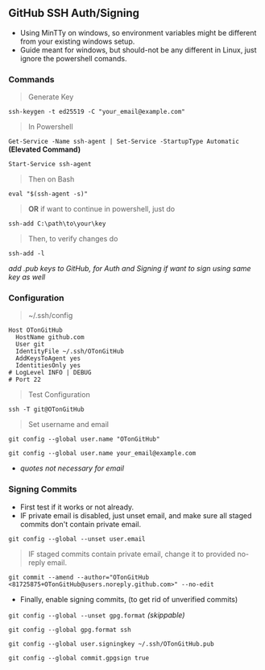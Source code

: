 ## GitHub SSH Auth/Signing

- Using MinTTy on windows, so environment variables might be different from your existing windows setup.
- Guide meant for windows, but should-not be any different in Linux, just ignore the powershell comands.

### Commands

> Generate Key

`ssh-keygen -t ed25519 -C "your_email@example.com"`

> In Powershell

`Get-Service -Name ssh-agent | Set-Service -StartupType Automatic` **(Elevated Command)**

`Start-Service ssh-agent`

> Then on Bash

`eval "$(ssh-agent -s)"`

> **OR** if want to continue in powershell, just do

`ssh-add C:\path\to\your\key`

> Then, to verify changes do

`ssh-add -l`

_add .pub keys to GitHub, for Auth and Signing if want to sign using same key as well_

### Configuration

> ~/.ssh/config

```
Host OTonGitHub
  HostName github.com
  User git
  IdentityFile ~/.ssh/OTonGitHub
  AddKeysToAgent yes
  IdentitiesOnly yes
# LogLevel INFO | DEBUG
# Port 22
```

> Test Configuration

`ssh -T git@OTonGitHub`

> Set username and email

`git config --global user.name "OTonGitHub"`

`git config --global user.name your_email@example.com`

- _quotes not necessary for email_

### Signing Commits

- First test if it works or not already.
- IF private email is disabled, just unset email, and make sure all staged commits don't contain private email.

`git config --global --unset user.email`

> IF staged commits contain private email, change it to provided no-reply email.

`git commit --amend --author="OTonGitHub <81725875+OTonGitHub@users.noreply.github.com>" --no-edit`

- Finally, enable signing commits, (to get rid of unverified commits)

`git config --global --unset gpg.format` *(skippable)*

`git config --global gpg.format ssh`

`git config --global user.signingkey ~/.ssh/OTonGitHub.pub`

`git config --global commit.gpgsign true`
